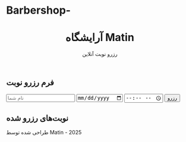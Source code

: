 # Barbershop-
<!DOCTYPE html><html lang="fa">
<head>
  <meta charset="UTF-8">
  <meta name="viewport" content="width=device-width, initial-scale=1.0">
  <title>آرایشگاه Matin</title>
  <link rel="stylesheet" href="style.css">
</head>
<body>
  <header>
    <h1>آرایشگاه Matin</h1>
    <p>رزرو نوبت آنلاین</p>
  </header>  <main>
    <section class="form-section">
      <h2>فرم رزرو نوبت</h2>
      <form id="appointmentForm">
        <input type="text" id="name" placeholder="نام شما" required>
        <input type="date" id="date" required>
        <input type="time" id="time" required>
        <button type="submit">رزرو</button>
      </form>
    </section><section class="list-section">
  <h2>نوبت‌های رزرو شده</h2>
  <ul id="appointmentsList"></ul>
</section>

  </main>  <footer>
    <p>طراحی شده توسط Matin - 2025</p>
  </footer>  <script src="script.js"></script></body>
</html>
